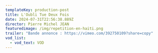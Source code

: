 ```yaml
---
templateKey: production-post
title: L'Oubli Tue Deux Fois
date: 2024-07-31T22:56:38.889Z
director: Pierre Michel JEAN
featuredimage: /img/repetition-en-haiti.png
trailer: "Bande annonce : https://vimeo.com/392750109?share=copy"
vod_list:
  - vod_text: VOD
---
```


